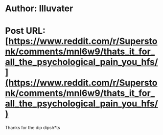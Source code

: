 # Author: Illuvater
# Post URL: [https://www.reddit.com/r/Superstonk/comments/mnl6w9/thats_it_for_all_the_psychological_pain_you_hfs/](https://www.reddit.com/r/Superstonk/comments/mnl6w9/thats_it_for_all_the_psychological_pain_you_hfs/)


Thanks for the dip dipsh*ts